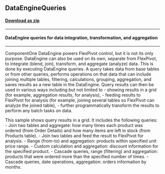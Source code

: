 ## DataEngineQueries
#### [Download as zip](https://grapecity.github.io/DownGit/#/home?url=https://github.com/GrapeCity/ComponentOne-WinForms-Samples/tree/master/NetFramework\FlexPivot\CS\DataEngineQueries)
____
#### DataEngine queries for data integration, transformation, and aggregation
____
ComponentOne DataEngine powers FlexPivot control, but it is not its only purpose. DataEngine can also be used on its own, separate from FlexPivot, to integrate (blend, join), transform, and aggregate (analyze) data. This is done by executing DataEngine queries. A query takes data from base tables or from other queries, performs operations on that data that can include joining multiple tables, filtering, calculations, grouping, aggregation, and saves results as a new table in the DataEngine. Query results can then be used in various ways including but not limited to - showing results in a grid (for example, aggregation results, for analysis), - feeding results to FlexPivot for analysis (for example, joining several tables so FlexPivot can analyze the joined table), - further programmatically transform the results to perform any batch tasks on data. 

This sample shows query results in a grid. It includes the following queries: - Join two tables and aggregate: how many times each product was ordered (from Order Details) and how many items are left in stock (from Products table). - Join two tables and feed the result to FlexPivot for analysis. - Range (from-to) and aggregation: products within specified unit price range. - Custom calculation and aggregation: discount information for the specified product. - Cascade queries, range (filtering) and aggregation: products that were ordered more than the specified number of times. - Cascade queries, date operations, aggregation: orders information by months. 









